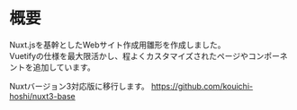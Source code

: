 # 概要
Nuxt.jsを基幹としたWebサイト作成用雛形を作成しました。<br>
Vuetifyの仕様を最大限活かし、程よくカスタマイズされたページやコンポーネントを追加しています。

Nuxtバージョン3対応版に移行します。
https://github.com/kouichi-hoshi/nuxt3-base
